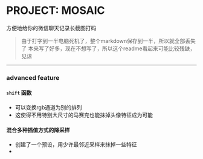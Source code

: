 # PROJECT: MOSAIC

方便地给你的微信聊天记录长截图打码

> 由于打字到一半电脑死机了，整个markdown保存到一半，所以就全部丢失了
> 本来写了好多，现在不想写了，所以这个readme看起来可能比较残缺，见谅

---

### advanced feature

#### `shift` 函数

- 可以变换rgb通道为别的排列
- 这使得不用特别大尺寸的马赛克也能抹掉头像特征成为可能

#### 混合多种插值方式的降采样

- 创建了一个预设，用少许最邻近采样来抹掉一些特征
- 